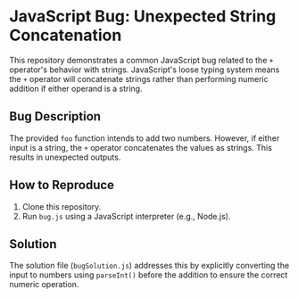 # JavaScript Bug: Unexpected String Concatenation
This repository demonstrates a common JavaScript bug related to the `+` operator's behavior with strings.  JavaScript's loose typing system means the `+` operator will concatenate strings rather than performing numeric addition if either operand is a string.

## Bug Description
The provided `foo` function intends to add two numbers. However, if either input is a string, the `+` operator concatenates the values as strings. This results in unexpected outputs.

## How to Reproduce
1. Clone this repository.
2. Run `bug.js` using a JavaScript interpreter (e.g., Node.js).

## Solution
The solution file (`bugSolution.js`) addresses this by explicitly converting the input to numbers using `parseInt()` before the addition to ensure the correct numeric operation.